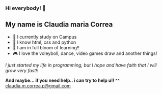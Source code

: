 ### Hi everybody! 👋

## My name is Claudia maria Correa
- 💅 I currently study on Campus 
- 🔫 I know html, css and python
- 🥇 I am in full bloom of learning!!
- 🎮 I love the voleyboll, dance, video games draw and another things! 

  
*I just started my life in programming, but I hope and have faith that I will grow very fast!!* 

**And maybe... if you need help.. i can try to help u!! ^^** claudia.m.correa.p@gmail.com 
